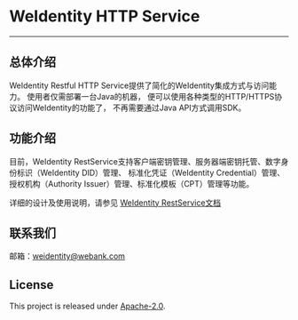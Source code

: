 # WeIdentity HTTP Service

---

## 总体介绍
WeIdentity Restful HTTP Service提供了简化的WeIdentity集成方式与访问能力。
使用者仅需部署一台Java的机器，
便可以使用各种类型的HTTP/HTTPS协议访问WeIdentity的功能了，
不再需要通过Java API方式调用SDK。

## 功能介绍
目前，WeIdentity RestService支持客户端密钥管理、服务器端密钥托管、数字身份标识（WeIdentity DID）管理、
标准化凭证（WeIdentity Credential）管理、授权机构（Authority Issuer）管理、标准化模板（CPT）管理等功能。

详细的设计及使用说明，请参见 [WeIdentity RestService文档](https://weidentity.readthedocs.io/zh_CN/latest/docs/weidentity-rest.html)

## 联系我们

邮箱：weidentity@webank.com

## License

This project is released under [Apache-2.0](http://www.apache.org/licenses/LICENSE-2.0).
